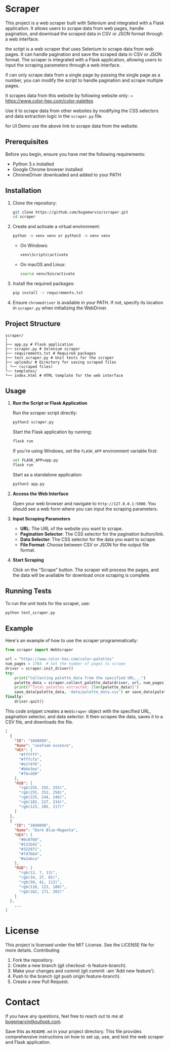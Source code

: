 # Scraper

This project is a web scraper built with Selenium and integrated with a Flask application. It allows users to scrape data from web pages, handle pagination, and download the scraped data in CSV or JSON format through a web interface.

the sctipt is a web scraper that uses Selenium to scrape data from web pages. It can handle pagination and save the scraped data in CSV or JSON format. The scraper is integrated with a Flask application, allowing users to input the scraping parameters through a web interface.

if can only scrape data from a single page by passing the single page as a number, you can modify the script to handle pagination and scrape multiple pages.

It scrapes data from this website by following website only:
    ~ https://www.color-hex.com/color-palettes

Use it to scrape data from other websites by modifying the CSS selectors and data extraction logic in the `scraper.py` file.

for UI Demo use the above link to scrape data from the website.

## Prerequisites

Before you begin, ensure you have met the following requirements:

- Python 3.x installed
- Google Chrome browser installed
- ChromeDriver downloaded and added to your PATH

## Installation

1. Clone the repository:

    ```bash
    git clone https://github.com/bugemarvin/scraper.git
    cd scraper
    ```

2. Create and activate a virtual environment:

    ```bash
    python -m venv venv or python3 -m venv venv
    ```

    - On Windows:

        ```bash
        venv\Scripts\activate
        ```

    - On macOS and Linux:

        ```bash
        source venv/bin/activate
        ```

3. Install the required packages:

    ```bash
    pip install -r requirements.txt
    ```

4. Ensure `chromedriver` is available in your PATH. If not, specify its location in `scraper.py` when initializing the WebDriver.

## Project Structure

```
scraper/
│
├── app.py # Flask application
├── scraper.py # Selenium scraper
├── requirements.txt # Required packages
├── test_scraper.py # Unit tests for the scraper
├── uploads/ # Directory for saving scraped files
│ └── (scraped files)
└── templates/
└── index.html # HTML template for the web interface
```


## Usage

1. **Run the  Script or Flask Application**

    Run the scraper script directly:

    ```bash
    python3 scraper.py
    ```

    Start the Flask application by running:

    ```bash
    flask run
    ```

    If you're using Windows, set the `FLASK_APP` environment variable first:

    ```bash
    set FLASK_APP=app.py
    flask run
    ```

    Start as a standalone application:

    ```bash
    python3 app.py
    ```

2. **Access the Web Interface**

    Open your web browser and navigate to `http://127.0.0.1:5000`. You should see a web form where you can input the scraping parameters.

3. **Input Scraping Parameters**

    - **URL**: The URL of the website you want to scrape.
    - **Pagination Selector**: The CSS selector for the pagination button/link.
    - **Data Selector**: The CSS selector for the data you want to scrape.
    - **File Format**: Choose between CSV or JSON for the output file format.

4. **Start Scraping**

    Click on the "Scrape" button. The scraper will process the pages, and the data will be available for download once scraping is complete.

## Running Tests

To run the unit tests for the scraper, use:

```bash
python test_scraper.py
```
## Example

Here's an example of how to use the scraper programmatically:

```python
from scraper import WebScraper

url = "https://www.color-hex.com/color-palettes"
num_pages = 1764  # Set the number of pages to scrape
driver = scraper.init_driver()
try:
    print("Collecting palette data from the specified URL...")
    palette_data = scraper.collect_palette_data(driver, url, num_pages)
    print(f"Total palettes extracted: {len(palette_data)}")
    save_data(palette_data, 'data/palette_data.csv') or save_data(palette_data, 'data/palette_data.json')
finally:
    driver.quit()
```

This code snippet creates a `WebScraper` object with the specified URL, pagination selector, and data selector. It then scrapes the data, saves it to a CSV file, and downloads the file.

```json
[
  {
    "ID": "1048899",
    "Name": "seafoam essence",
    "HEX": [
      "#ffffff",
      "#fffcfa",
      "#e1f4f6",
      "#b6e3ea",
      "#7bcdd9"
    ],
    "RGB": [
      "rgb(255, 255, 255)",
      "rgb(255, 252, 250)",
      "rgb(225, 244, 246)",
      "rgb(182, 227, 234)",
      "rgb(123, 205, 217)"
    ]
  },
  {
    "ID": "1048898",
    "Name": "Dark Blue-Magenta",
    "HEX": [
      "#0c070d",
      "#221b41",
      "#322971",
      "#747bb4",
      "#a2abca"
    ],
    "RGB": [
      "rgb(12, 7, 13)",
      "rgb(34, 27, 65)",
      "rgb(50, 41, 113)",
      "rgb(116, 123, 180)",
      "rgb(162, 171, 202)"
    ]
  },
    ...
]
```

# License

This project is licensed under the MIT License. See the LICENSE file for more details.
Contributing

1. Fork the repository.
2. Create a new branch (git checkout -b feature-branch).
3. Make your changes and commit (git commit -am 'Add new feature').
4. Push to the branch (git push origin feature-branch).
5. Create a new Pull Request.

# Contact

If you have any questions, feel free to reach out to me at bugemarvin@outlook.com.

Save this as `README.md` in your project directory. This file provides comprehensive instructions on how to set up, use, and test the web scraper and Flask application.


